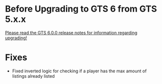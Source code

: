 # Before Upgrading to GTS 6 from GTS 5.x.x

[Please read the GTS 6.0.0 release notes for information regarding upgrading!](https://ore.spongepowered.org/NickImpact/GTS/versions/6.0.0)

# Fixes
* Fixed inverted logic for checking if a player has the max amount of listings already listed